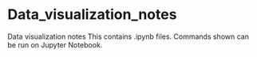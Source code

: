 # Data_visualization_notes
Data visualization notes
This contains .ipynb files. Commands shown can be run on Jupyter Notebook.
